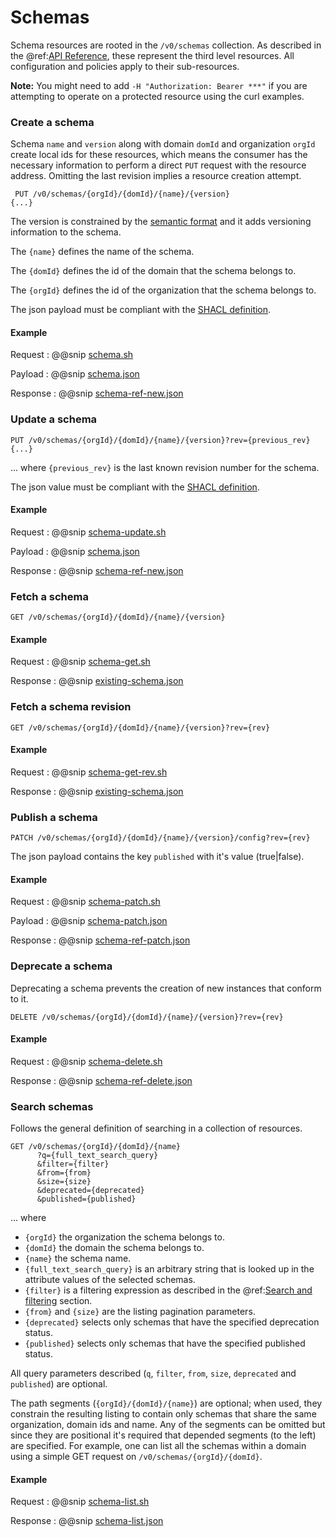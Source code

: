 # Schemas

Schema resources are rooted in the `/v0/schemas` collection.  As described in the
@ref:[API Reference](index.md), these represent the third level resources.  All configuration and policies apply to their
sub-resources.

**Note:** You might need to add `-H "Authorization: Bearer ***"` if you are attempting to operate on a protected resource using the curl examples.


### Create a schema

Schema `name` and `version` along with domain `domId` and organization `orgId` create local ids for these resources, which means the consumer has the necessary information to perform
a direct `PUT` request with the resource address.  Omitting the last revision implies a resource creation attempt.

```
 PUT /v0/schemas/{orgId}/{domId}/{name}/{version} 
{...}
```

The version is constrained by the [semantic format](http://semver.org/) and it adds versioning information to the schema.

The `{name}` defines the name of the schema.

The `{domId}` defines the id of the domain that the schema belongs to.

The `{orgId}` defines the id of the organization that the schema belongs to.

The json payload must be compliant with the [SHACL definition](https://www.w3.org/TR/shacl/).

#### Example
Request
:   @@snip [schema.sh](../assets/api-reference/schemas/schema.sh)

Payload
:   @@snip [schema.json](../assets/api-reference/schemas/schema.json)

Response
:   @@snip [schema-ref-new.json](../assets/api-reference/schemas/schema-ref-new.json)

### Update a schema

```
PUT /v0/schemas/{orgId}/{domId}/{name}/{version}?rev={previous_rev}
{...}
```
... where `{previous_rev}` is the last known revision number for the schema.

The json value must be compliant with the [SHACL definition](https://www.w3.org/TR/shacl/).

#### Example

Request
:   @@snip [schema-update.sh](../assets/api-reference/schemas/schema-update.sh)

Payload
:   @@snip [schema.json](../assets/api-reference/schemas/schema.json)

Response
:   @@snip [schema-ref-new.json](../assets/api-reference/schemas/schema-ref.json)

### Fetch a schema

```
GET /v0/schemas/{orgId}/{domId}/{name}/{version}
```
#### Example

Request
:   @@snip [schema-get.sh](../assets/api-reference/schemas/schema-get.sh)

Response
:   @@snip [existing-schema.json](../assets/api-reference/schemas/existing-schema.json)

### Fetch a schema revision

```
GET /v0/schemas/{orgId}/{domId}/{name}/{version}?rev={rev}
```
#### Example

Request
:   @@snip [schema-get-rev.sh](../assets/api-reference/schemas/schema-get-rev.sh)

Response
:   @@snip [existing-schema.json](../assets/api-reference/schemas/existing-schema.json)


### Publish a schema

```
PATCH /v0/schemas/{orgId}/{domId}/{name}/{version}/config?rev={rev}
```

The json payload contains the key `published` with it's value (true|false).

#### Example

Request
:   @@snip [schema-patch.sh](../assets/api-reference/schemas/schema-patch.sh)

Payload
:   @@snip [schema-patch.json](../assets/api-reference/schemas/schema-patch.json)

Response
:   @@snip [schema-ref-patch.json](../assets/api-reference/schemas/schema-ref-patch.json)


### Deprecate a schema

Deprecating a schema prevents the creation of new instances that conform to it.

```
DELETE /v0/schemas/{orgId}/{domId}/{name}/{version}?rev={rev}
```

#### Example

Request
:   @@snip [schema-delete.sh](../assets/api-reference/schemas/schema-delete.sh)

Response
:   @@snip [schema-ref-delete.json](../assets/api-reference/schemas/schema-ref-delete.json)

### Search schemas

Follows the general definition of searching in a collection of resources.

```
GET /v0/schemas/{orgId}/{domId}/{name}
      ?q={full_text_search_query}
      &filter={filter}
      &from={from}
      &size={size}
      &deprecated={deprecated}
      &published={published}
```
... where 

* `{orgId}` the organization the schema belongs to.
* `{domId}` the domain the schema belongs to.
* `{name}` the schema name.
* `{full_text_search_query}` is an arbitrary string that is looked up in the attribute values of the selected schemas.
* `{filter}` is a filtering expression as described in the @ref:[Search and filtering](operating-on-resources.md#search-and-filtering) section.  
* `{from}` and `{size}` are the listing pagination parameters.  
* `{deprecated}` selects only schemas that have the specified deprecation status.
* `{published}` selects only schemas that have the specified published status.

All query parameters described (`q`, `filter`, `from`, `size`, `deprecated` and `published`) are optional.

The path segments (`{orgId}/{domId}/{name}`) are optional; when used, they constrain the resulting listing to contain only schemas that share the same organization, domain ids and name. 
Any of the segments can be omitted but since they are positional it's required that depended segments (to the left) are specified. For example, one can list all the schemas within a domain using a simple GET request on `/v0/schemas/{orgId}/{domId}`.

#### Example

Request
:   @@snip [schema-list.sh](../assets/api-reference/schemas/schema-list.sh)

Response
:   @@snip [schema-list.json](../assets/api-reference/schemas/schema-list.json)
